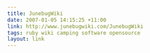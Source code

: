 ```yaml
---
title: JunebugWiki
date: 2007-01-05 14:15:25 +11:00
link: http://www.junebugwiki.com/JunebugWiki
tags: ruby wiki camping software opensource
layout: link
---
```

